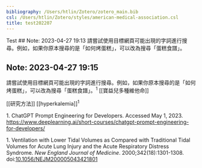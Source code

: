 ```yaml
---
bibliography: /Users/htlin/Zotero/zotero_main.bib
csl: /Users/htlin/Zotero/styles/american-medical-association.csl
title: test202207
---
```


Test ## Note: 2023-04-27 19:13
請嘗試使用目標網頁可能出現的字詞進行搜尋。例如，如果你原本搜尋的是「如何烤蛋糕」，可以改為搜尋「蛋糕食譜」。

## Note: 2023-04-27 19:15

請嘗試使用目標網頁可能出現的字詞進行搜尋。例如，如果你原本搜尋的是「如何烤蛋糕」，可以改為搜尋「蛋糕食譜」。<sup>1</sup>
[[寶益兒多種維他命]]

[[研究方法]] [[hyperkalemia]]<sup>1</sup>

<div id="refs" class="references csl-bib-body">

<div id="ref-chatgpt" class="csl-entry">

<span class="csl-left-margin">1.
</span><span class="csl-right-inline">ChatGPT Prompt Engineering for
Developers. Accessed May 1, 2023.
<https://www.deeplearning.ai/short-courses/chatgpt-prompt-engineering-for-developers/></span>

</div>

<div id="ref-2000ventilation" class="csl-entry">

<span class="csl-left-margin">1.
</span><span class="csl-right-inline">Ventilation with Lower Tidal
Volumes as Compared with Traditional Tidal Volumes for Acute Lung Injury
and the Acute Respiratory Distress Syndrome. *New England Journal of
Medicine*. 2000;342(18):1301-1308.
doi:[10.1056/NEJM200005043421801](https://doi.org/10.1056/NEJM200005043421801)</span>

</div>

</div>
